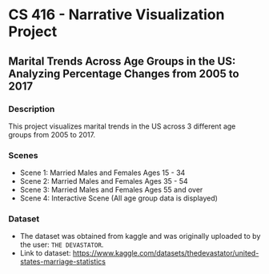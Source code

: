 # CS 416 - Narrative Visualization Project
## Marital Trends Across Age Groups in the US: Analyzing Percentage Changes from 2005 to 2017

### Description
This project visualizes marital trends in the US across 3 different age groups from 2005 to 2017.

### Scenes
- Scene 1: Married Males and Females Ages 15 - 34
- Scene 2: Married Males and Females Ages 35 - 54
- Scene 3: Married Males and Females Ages 55 and over
- Scene 4: Interactive Scene (All age group data is displayed)

### Dataset
- The dataset was obtained from kaggle and was originally uploaded to by the user: `THE DEVASTATOR`.
- Link to dataset: https://www.kaggle.com/datasets/thedevastator/united-states-marriage-statistics
